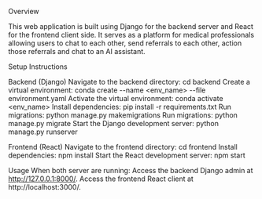 Overview

This web application is built using Django for the backend server and React for the frontend client side. It serves as a platform for medical professionals allowing users to chat to each other, send referrals to each other, action those referrals and chat to an AI assistant.

Setup Instructions

Backend (Django)
Navigate to the backend directory: cd backend
Create a virtual environment: conda create --name <env_name> --file environment.yaml
Activate the virtual environment: conda activate <env_name>
Install dependencies: pip install -r requirements.txt
Run migrations: python manage.py makemigrations
Run migrations: python manage.py migrate
Start the Django development server: python manage.py runserver

Frontend (React)
Navigate to the frontend directory: cd frontend
Install dependencies: npm install
Start the React development server: npm start

Usage
When both server are running:
Access the backend Django admin at http://127.0.0.1:8000/.
Access the frontend React client at http://localhost:3000/.